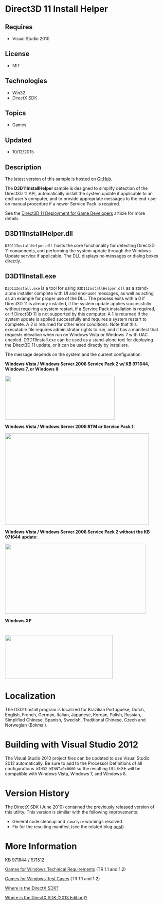 # Direct3D 11 Install Helper
## Requires
- Visual Studio 2010
## License
- MIT
## Technologies
- Win32
- DirectX SDK
## Topics
- Games
## Updated
- 10/12/2015
## Description

<p>The latest version of this sample is hosted on <a href="https://github.com/walbourn/directx-sdk-samples">
GitHub</a>.</p>
<p>The <strong>D3D11InstallHelper </strong>sample is designed to simplify detection of the Direct3D 11 API, automatically install the system update if applicable to an end-user's computer, and to provide appropriate messages to the end-user on manual procedure
 if a newer Service Pack is required.</p>
<p>See the <a href="http://msdn.microsoft.com/en-us/library/windows/desktop/ee416644.aspx">
Direct3D 11 Deployment for Game Developers</a> article for more details.</p>
<h2>D3D11InstallHelper.dll</h2>
<p><code>D3D11InstallHelper.dll</code> hosts the core functionality for detecting Direct3D 11 components, and performing the system update through the Windows Update service if applicable. The DLL displays no messages or dialog boxes directly.</p>
<h2>D3D11Install.exe</h2>
<p><code>D3D11Install.exe</code> is a tool for using <code>D3D11InstallHelper.dll</code> as a stand-alone installer complete with UI and end-user messages, as well as acting as an example for proper use of the DLL. The process exits with a 0 if Direct3D 11
 is already installed, if the system update applies successfully without requiring a system restart, if a Service Pack installation is required, or if Direct3D 11 is not supported by this computer. A 1 is returned if the system update is applied successfully
 and requires a system restart to complete. A 2 is returned for other error conditions. Note that this executable file requires administrator rights to run, and it has a manifest that requests elevation when run on Windows Vista or Windows 7 with UAC enabled.
 D3D11Install.exe can be used as a stand-alone tool for deploying the Direct3D 11 update, or it can be used directly by installers.</p>
<p>The message depends on the system and the current configuration.</p>
<p><strong>Windows Vista / Windows Server 2008 Service Pack 2 w/ KB 971644, Windows 7, or Windows 8</strong></p>
<p><img src="57674-capture3.jpg" alt="" width="360" height="144"></p>
<p><strong>Windows Vista / Windows Server 2008 RTM or Service Pack 1:</strong></p>
<p><img src="57673-capture2.jpg" alt="" width="473" height="301"></p>
<p><strong>Windows Vista / Windows Server 2008 Service Pack 2 without the KB 971644 update:</strong></p>
<p><img src="57672-capture.jpg" alt="" width="461" height="230"></p>
<p><strong>Windows XP</strong></p>
<h1><img src="57675-capture4.jpg" alt="" width="354" height="144"></h1>
<h1>Localization</h1>
<p>The D3D11Install program is localized for Brazilian Portuguese, Dutch, English, French, German, Italian, Japanese, Korean, Polish, Russian, Simplified Chinese, Spanish, Swedish, Traditional Chinese, Czech and Norwegian (Bokmal).</p>
<h1>Building with Visual Studio 2012</h1>
<p>The Visual Studio 2010 project files can be updated to use Visual Studio 2012 automatically. Be sure to add to the Processor Definitions of all configurations<code>_WIN32_WINNT=0x0600</code> so the resulting DLL/EXE will be compatible with Windows Vista,
 Windows 7, and Windows 8.</p>
<h1>Version History</h1>
<p>The DirectX SDK (June 2010) contained the previously released version of this utility. This version is similiar with the following improvements:</p>
<ul>
<li>General code cleanup and <code>/analyze</code> warnings resolved </li><li>Fix for the resulting manifest (see the related blog <a href="http://blogs.msdn.com/b/chuckw/archive/2010/11/10/known-issue-d3d11installhelper-sample.aspx">
post</a>) </li></ul>
<h1>More Information</h1>
<p>KB <a href="http://go.microsoft.com/fwlink/?LinkId=160189">971644</a> / <a href="http://support.microsoft.com/kb/971512/">
971512</a></p>
<p><a href="http://msdn.microsoft.com/en-us/library/ee417691.aspx">Games for Windows Technical Requirements</a> (TR 1.1 and 1.2)</p>
<p><a href="http://msdn.microsoft.com/en-us/library/ee417692.aspx">Games for Windows Test Cases</a> (TR 1.1 and 1.2)</p>
<p><a href="http://blogs.msdn.com/b/chuckw/archive/2012/03/22/where-is-the-directx-sdk.aspx">Where is the DirectX SDK?</a></p>
<p><a href="http://blogs.msdn.com/b/chuckw/archive/2013/07/01/where-is-the-directx-sdk-2013-edition.aspx">Where is the DirectX SDK (2013 Edition)?</a></p>
